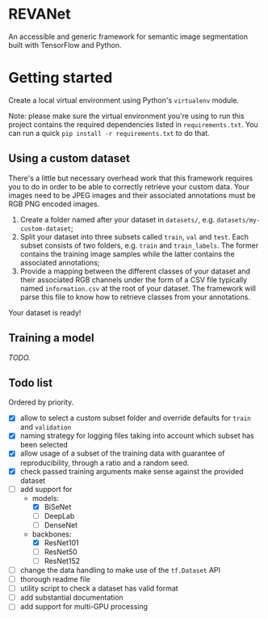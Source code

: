 # REVANet

An accessible and generic framework for semantic image segmentation built with
TensorFlow and Python.

# Getting started

Create a local virtual environment using Python's `virtualenv` module.

Note: please make sure the virtual environment you're using to run this project
contains the required dependencies listed in `requirements.txt`. You can run
a quick `pip install -r requirements.txt` to do that.

## Using a custom dataset

There's a little but necessary overhead work that this framework requires you to
do in order to be able to correctly retrieve your custom data. Your images need
to be JPEG images and their associated annotations must be RGB PNG encoded
images.

1. Create a folder named after your dataset in `datasets/`,
   e.g. `datasets/my-custom-dataset`;
2. Split your dataset into three subsets called `train`, `val` and `test`. Each
   subset consists of two folders, e.g. `train` and `train_labels`. The former
   contains the training image samples while the latter contains the associated
   annotations;
3. Provide a mapping between the different classes of your dataset and their
   associated RGB channels under the form of a CSV file typically named
   `information.csv` at the root of your dataset. The framework will parse this 
   file to know how to retrieve classes from your annotations.

Your dataset is ready!

## Training a model

_TODO._

## Todo list

Ordered by priority.

- [x] allow to select a custom subset folder and override defaults for `train`
  and `validation`
- [x] naming strategy for logging files taking into account which subset has
  been selected
- [x] allow usage of a subset of the training data with guarantee of
  reproducibility, through a ratio and a random seed.
- [x] check passed training arguments make sense against the provided dataset
- [ ] add support for
  - models:
    - [x] BiSeNet
    - [ ] DeepLab
    - [ ] DenseNet
  - backbones:
    - [x] ResNet101
    - [ ] ResNet50
    - [ ] ResNet152
- [ ] change the data handling to make use of the `tf.Dataset` API
- [ ] thorough readme file
- [ ] utility script to check a dataset has valid format
- [ ] add substantial documentation
- [ ] add support for multi-GPU processing